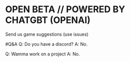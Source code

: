 # OPEN BETA // POWERED BY CHATGBT (OPENAI) 

Send us game suggestions (use issues)

#Q&A
Q: Do you have a discord?
A: No.

Q: Wamma work on a project
A: No.
